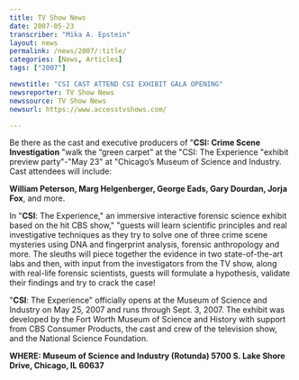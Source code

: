 ```yaml
---
title: TV Show News
date: 2007-05-23
transcriber: "Mika A. Epstein"
layout: news
permalink: /news/2007/:title/
categories: [News, Articles]
tags: ["2007"]

newstitle: "CSI CAST ATTEND CSI EXHIBIT GALA OPENING"
newsreporter: TV Show News
newssource: TV Show News
newsurl: https://www.accesstvshows.com/

---
```


Be there as the cast and executive producers of "**CSI: Crime Scene Investigation** "walk the “green carpet” at the "CSI: The Experience "exhibit preview party"-"May 23" at "Chicago’s Museum of Science and Industry. Cast attendees will include:

**William Peterson, Marg Helgenberger, George Eads, Gary Dourdan, Jorja Fox**, and more.

In "**CSI**: The Experience," an immersive interactive forensic science exhibit based on the hit CBS show," "guests will learn scientific principles and real investigative techniques as they try to solve one of three crime scene mysteries using DNA and fingerprint analysis, forensic anthropology and more. The sleuths will piece together the evidence in two state-of-the-art labs and then, with input from the investigators from the TV show, along with real-life forensic scientists, guests will formulate a hypothesis, validate their findings and try to crack the case!

"**CSI**: The Experience" officially opens at the Museum of Science and Industry on May 25, 2007 and runs through Sept. 3, 2007. The exhibit was developed by the Fort Worth Museum of Science and History with support from CBS Consumer Products, the cast and crew of the television show, and the National Science Foundation.

**WHERE: Museum of Science and Industry (Rotunda) 5700 S. Lake Shore Drive, Chicago, IL 60637**
